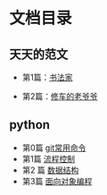 # 文档目录

## 天天的范文

- 第1篇：[书法家](tt-composition/001calligrapher.md)

- 第2篇：[修车的老爷爷](tt-composition/002bicycle.md)



## python
- 第0篇 [git常用命令](version-control/git.md)
- 第1篇 [流程控制](python/001control-flow.md)
- 第2 篇 [数据结构](python/002data-structures.md)
- 第3篇 [面向对象编程](python/003OOP.md)






